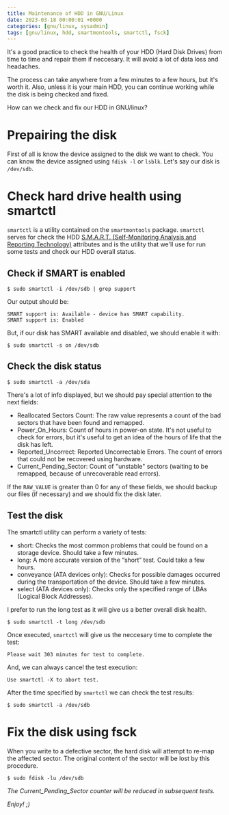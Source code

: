 ```yaml
---
title: Maintenance of HDD in GNU/Linux
date: 2023-03-18 00:00:01 +0000
categories: [gnu/linux, sysadmin]
tags: [gnu/linux, hdd, smartmontools, smartctl, fsck]
---
```


It's a good practice to check the health of your HDD (Hard Disk Drives) from time to time and repair them if neccesary.
It will avoid a lot of data loss and headaches.

The process can take anywhere from a few minutes to a few hours, but it's worth it.
Also, unless it is your main HDD, you can continue working while the disk is being checked and fixed.

How can we check and fix our HDD in GNU/linux?

# Prepairing the disk

First of all is know the device assigned to the disk we want to check.
You can know the device assigned using `fdisk -l` or `lsblk`.
Let's say our disk is `/dev/sdb`.

# Check hard drive health using smartctl

`smartctl` is a utility contained on the `smartmontools` package.
`smartctl` serves for check the HDD [S.M.A.R.T. (Self-Monitoring Analysis and Reporting Technology)](https://en.wikipedia.org/wiki/Self-Monitoring,_Analysis_and_Reporting_Technology) 
attributes and is the utility that we'll use for run some tests and check our HDD overall status.

## Check if SMART is enabled

```
$ sudo smartctl -i /dev/sdb | grep support 
``` 

Our output should be:

```
SMART support is: Available - device has SMART capability.
SMART support is: Enabled
```

But, if our disk has SMART available and disabled, we should enable it with:

```
$ sudo smartctl -s on /dev/sdb
```

## Check the disk status

```
$ sudo smartctl -a /dev/sda
```

There's a lot of info displayed, but we should pay special attention to the next fields:
* Reallocated Sectors Count: The raw value represents a count of the bad sectors that have been found and remapped.
* Power_On_Hours: Count of hours in power-on state. It's not useful to check for errors, but it's useful to get an idea of the hours of life that the disk has left.
* Reported_Uncorrect: Reported Uncorrectable Errors. The count of errors that could not be recovered using hardware.
* Current_Pending_Sector: Count of "unstable" sectors (waiting to be remapped, because of unrecoverable read errors).

If the `RAW_VALUE` is greater than 0 for any of these fields, we should backup our files (if necessary) and we should fix the disk later.

## Test the disk

The smartctl utility can perform a variety of tests:

* short: Checks the most common problems that could be found on a storage device. Should take a few minutes.
* long: A more accurate version of the “short” test. Could take a few hours.
* conveyance (ATA devices only): Checks for possible damages occurred during the transportation of the device. Should take a few minutes.
* select (ATA devices only): Checks only the specified range of LBAs (Logical Block Addresses).

I prefer to run the long test as it will give us a better overall disk health.

```
$ sudo smartctl -t long /dev/sdb
```

Once executed, `smartctl` will give us the neccesary time to complete the test:

```
Please wait 303 minutes for test to complete.
```

And, we can always cancel the test execution:

```
Use smartctl -X to abort test.
```

After the time specified by `smartctl` we can check the test results:

```
$ sudo smartctl -a /dev/sdb
```

# Fix the disk using fsck

When you write to a defective sector, the hard disk will attempt to re-map the affected sector. 
The original content of the sector will be lost by this procedure.

```
$ sudo fdisk -lu /dev/sdb
```

*The Current_Pending_Sector counter will be reduced in subsequent tests.*

*Enjoy! ;)*
